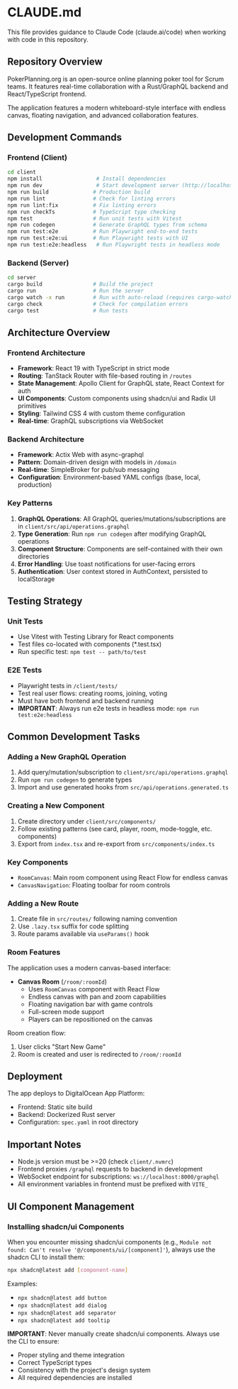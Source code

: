 # CLAUDE.md

This file provides guidance to Claude Code (claude.ai/code) when working with code in this repository.

## Repository Overview

PokerPlanning.org is an open-source online planning poker tool for Scrum teams. It features real-time collaboration with a Rust/GraphQL backend and React/TypeScript frontend.

The application features a modern whiteboard-style interface with endless canvas, floating navigation, and advanced collaboration features.

## Development Commands

### Frontend (Client)

```bash
cd client
npm install                 # Install dependencies
npm run dev                 # Start development server (http://localhost:5173)
npm run build              # Production build
npm run lint               # Check for linting errors
npm run lint:fix           # Fix linting errors
npm run checkTs            # TypeScript type checking
npm test                   # Run unit tests with Vitest
npm run codegen            # Generate GraphQL types from schema
npm run test:e2e           # Run Playwright end-to-end tests
npm run test:e2e:ui        # Run Playwright tests with UI
npm run test:e2e:headless   # Run Playwright tests in headless mode
```

### Backend (Server)

```bash
cd server
cargo build                # Build the project
cargo run                  # Run the server
cargo watch -x run         # Run with auto-reload (requires cargo-watch)
cargo check                # Check for compilation errors
cargo test                 # Run tests
```

## Architecture Overview

### Frontend Architecture

- **Framework**: React 19 with TypeScript in strict mode
- **Routing**: TanStack Router with file-based routing in `/routes`
- **State Management**: Apollo Client for GraphQL state, React Context for auth
- **UI Components**: Custom components using shadcn/ui and Radix UI primitives
- **Styling**: Tailwind CSS 4 with custom theme configuration
- **Real-time**: GraphQL subscriptions via WebSocket

### Backend Architecture

- **Framework**: Actix Web with async-graphql
- **Pattern**: Domain-driven design with models in `/domain`
- **Real-time**: SimpleBroker for pub/sub messaging
- **Configuration**: Environment-based YAML configs (base, local, production)

### Key Patterns

1. **GraphQL Operations**: All GraphQL queries/mutations/subscriptions are in `client/src/api/operations.graphql`
2. **Type Generation**: Run `npm run codegen` after modifying GraphQL operations
3. **Component Structure**: Components are self-contained with their own directories
4. **Error Handling**: Use toast notifications for user-facing errors
5. **Authentication**: User context stored in AuthContext, persisted to localStorage

## Testing Strategy

### Unit Tests

- Use Vitest with Testing Library for React components
- Test files co-located with components (\*.test.tsx)
- Run specific test: `npm test -- path/to/test`

### E2E Tests

- Playwright tests in `/client/tests/`
- Test real user flows: creating rooms, joining, voting
- Must have both frontend and backend running
- **IMPORTANT**: Always run e2e tests in headless mode: `npm run test:e2e:headless`

## Common Development Tasks

### Adding a New GraphQL Operation

1. Add query/mutation/subscription to `client/src/api/operations.graphql`
2. Run `npm run codegen` to generate types
3. Import and use generated hooks from `src/api/operations.generated.ts`

### Creating a New Component

1. Create directory under `client/src/components/`
2. Follow existing patterns (see card, player, room, mode-toggle, etc. components)
3. Export from `index.tsx` and re-export from `src/components/index.ts`

### Key Components

- `RoomCanvas`: Main room component using React Flow for endless canvas
- `CanvasNavigation`: Floating toolbar for room controls

### Adding a New Route

1. Create file in `src/routes/` following naming convention
2. Use `.lazy.tsx` suffix for code splitting
3. Route params available via `useParams()` hook

### Room Features

The application uses a modern canvas-based interface:

- **Canvas Room** (`/room/:roomId`)
  - Uses `RoomCanvas` component with React Flow
  - Endless canvas with pan and zoom capabilities
  - Floating navigation bar with game controls
  - Full-screen mode support
  - Players can be repositioned on the canvas

Room creation flow:

1. User clicks "Start New Game"
2. Room is created and user is redirected to `/room/:roomId`

## Deployment

The app deploys to DigitalOcean App Platform:

- Frontend: Static site build
- Backend: Dockerized Rust server
- Configuration: `spec.yaml` in root directory

## Important Notes

- Node.js version must be >=20 (check `client/.nvmrc`)
- Frontend proxies `/graphql` requests to backend in development
- WebSocket endpoint for subscriptions: `ws://localhost:8000/graphql`
- All environment variables in frontend must be prefixed with `VITE_`

## UI Component Management

### Installing shadcn/ui Components

When you encounter missing shadcn/ui components (e.g., `Module not found: Can't resolve '@/components/ui/[component]'`), always use the shadcn CLI to install them:

```bash
npx shadcn@latest add [component-name]
```

Examples:
- `npx shadcn@latest add button`
- `npx shadcn@latest add dialog`
- `npx shadcn@latest add separator`
- `npx shadcn@latest add tooltip`

**IMPORTANT**: Never manually create shadcn/ui components. Always use the CLI to ensure:
- Proper styling and theme integration
- Correct TypeScript types
- Consistency with the project's design system
- All required dependencies are installed
